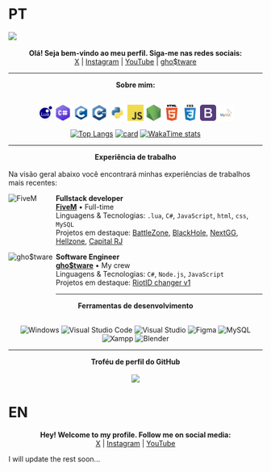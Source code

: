 # PT
![](https://komarev.com/ghpvc/?username=Kooytz&color=006bed)
<div align="center">
  <b>Olá! Seja bem-vindo ao meu perfil. Siga-me nas redes sociais:</b><br>
  <a href="https://x.com/t0xic_ego">X</a> |
  <a href="https://www.instagram.com/koytz/">Instagram</a> |
  <a href="https://www.youtube.com/@Koytz">YouTube</a> |
  <a href="https://discord.gg/rzfTSQ29Dn">gho$tware</a>
</div>

------------

<div align="center">
    <b>Sobre mim:</b><br><br>
  
<code><img height="32" src="https://raw.githubusercontent.com/github/explore/80688e429a7d4ef2fca1e82350fe8e3517d3494d/topics/lua/lua.png" alt="Lua"/></code>
<code><img height="32" src="https://raw.githubusercontent.com/github/explore/80688e429a7d4ef2fca1e82350fe8e3517d3494d/topics/csharp/csharp.png" alt="Csharp"/></code>
<code><img height="32" src="https://raw.githubusercontent.com/github/explore/80688e429a7d4ef2fca1e82350fe8e3517d3494d/topics/c/c.png" alt="C"/></code>
<code><img height="32" src="https://raw.githubusercontent.com/github/explore/80688e429a7d4ef2fca1e82350fe8e3517d3494d/topics/cpp/cpp.png" alt="C++"/></code>
<code><img height="32" src="https://raw.githubusercontent.com/github/explore/80688e429a7d4ef2fca1e82350fe8e3517d3494d/topics/python/python.png" alt="Python"/></code>
<code><img height="32" src="https://raw.githubusercontent.com/github/explore/80688e429a7d4ef2fca1e82350fe8e3517d3494d/topics/javascript/javascript.png" alt="Javascript"/></code>
<code><img height="32" src="https://raw.githubusercontent.com/github/explore/80688e429a7d4ef2fca1e82350fe8e3517d3494d/topics/nodejs/nodejs.png" alt="Nodejs"/></code>
<code><img height="32" src="https://raw.githubusercontent.com/github/explore/80688e429a7d4ef2fca1e82350fe8e3517d3494d/topics/html/html.png" alt="HTML5"/></code>
<code><img height="32" src="https://raw.githubusercontent.com/github/explore/80688e429a7d4ef2fca1e82350fe8e3517d3494d/topics/css/css.png" alt="CSS"/></code>
<code><img height="32" src="https://raw.githubusercontent.com/github/explore/80688e429a7d4ef2fca1e82350fe8e3517d3494d/topics/bootstrap/bootstrap.png" alt="Bootstrap"/></code>
<code><img height="32" src="https://raw.githubusercontent.com/github/explore/80688e429a7d4ef2fca1e82350fe8e3517d3494d/topics/mysql/mysql.png" alt="MySQL"/></code>

[![Top Langs](https://github-readme-stats.vercel.app/api/top-langs/?username=Kooytz&theme=transparent&hide=batchfile,html)](https://github.com/anuraghazra/github-readme-stats) [![card](https://github-readme-stats.vercel.app/api?username=Kooytz&show_icons=true&theme=transparent)](https://github.com/anuraghazra/github-readme-stats)
[![WakaTime stats](https://github-readme-stats.vercel.app/api/wakatime?username=Koytz&theme=transparent&range=all_time
)](https://github.com/anuraghazra/github-readme-stats)

</div>

------------

<div align="center">
    <b>Experiência de trabalho</b><br><br>
</div>
Na visão geral abaixo você encontrará minhas experiências de trabalhos mais recentes:<br>

[<img align="left" height="94px" width="94px" alt="FiveM" src="https://logos-world.net/wp-content/uploads/2021/03/FiveM-Symbol.png"/>](https://fivem.net/)

**Fullstack developer** \
[**FiveM**](https://fivem.net/) • Full-time \
Linguagens & Tecnologias: `.lua`, `C#`, `JavaScript`, `html`, `css`, `MySQL` \
Projetos em destaque: [BattleZone](), [BlackHole](), [NextGG](), [Hellzone](), [Capital RJ]()
<br/>

[<img align="left" height="94px" width="94px" alt="gho$tware" src="https://cdn.discordapp.com/attachments/642239839525273602/1248055037670981672/beautiful-ghost-computer-panting-art_410516-19109.png?ex=666396d4&is=66624554&hm=8b225574b611864432d3f5c888054796493f46096cf4cd91bb5f210dcbe03366&"/>](https://discord.gg/rzfTSQ29Dn)

**Software Engineer** \
[**gho$tware**](https://discord.gg/rzfTSQ29Dn) • My crew \
Linguagens & Tecnologias: `C#`, `Node.js`, `JavaScript` \
Projetos em destaque: [RiotID changer v1](https://github.com/Kooytz/Koytz-RiotID-changer)
<br/>

------------

<div align="center">
    <b>Ferramentas de desenvolvimento</b><br><br>

![Windows](https://img.shields.io/badge/-Windows-333333?style=flat&logo=windows&logoColor=007ACC)
![Visual Studio Code](https://img.shields.io/badge/-Visual%20Studio%20Code-333333?style=flat&logo=visual-studio-code&logoColor=007ACC)
![Visual Studio](https://img.shields.io/badge/-Visual%20Studio-333333?style=flat&logo=visual-studio&logoColor=007ACC)
![Figma](https://img.shields.io/badge/-Figma-333333?style=flat&logo=figma&logoColor=007ACC)
![MySQL](https://img.shields.io/badge/-MySQL-333333?style=flat&logo=mysql&logoColor=007ACC)
![Xampp](https://img.shields.io/badge/-Xampp-333333?style=flat&logo=xampp&logoColor=007ACC)
![Blender](https://img.shields.io/badge/-Blender-333333?style=flat&logo=blender&logoColor=007ACC)
</div>

------------

<p align="center">
    <b>Troféu de perfil do GitHub</b><br><br>
  <a
    href="https://github.com/ryo-ma/github-profile-trophy"
    title="repositório de troféus"
  >
    <img
      width="800"
      src="https://github-profile-trophy.vercel.app/?username=Kooytz&column=8&theme=darkhub&no-frame=true&no-bg=true"
    />
  </a>
</p>

# EN
<div align="center">
  <b>Hey! Welcome to my profile. Follow me on social media:</b><br>
  <a href="https://x.com/t0xic_ego">X</a> |
  <a href="https://www.instagram.com/koytz/">Instagram</a> |
  <a href="https://www.youtube.com/@Koytz">YouTube</a>
</div>

I will update the rest soon...
